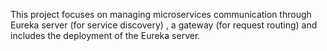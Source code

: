 This project focuses on managing microservices communication through Eureka server (for service discovery) , a gateway (for request routing) and includes the deployment of the Eureka server.
